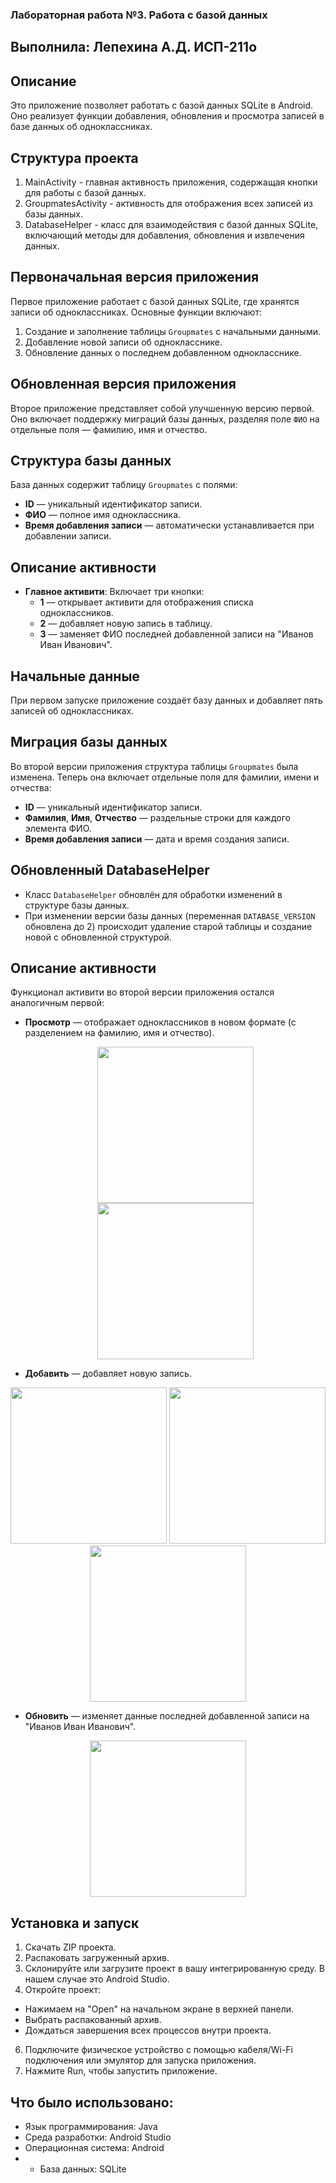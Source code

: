 ### Лабораторная работа №3. Работа с базой данных
## Выполнила: Лепехина А.Д. ИСП-211о

## Описание
Это приложение позволяет работать с базой данных SQLite в Android. Оно реализует функции добавления, обновления и просмотра записей в базе данных об одноклассниках.

## Структура проекта
1. MainActivity - главная активность приложения, содержащая кнопки для работы с базой данных.
2. GroupmatesActivity - активность для отображения всех записей из базы данных.
3. DatabaseHelper - класс для взаимодействия с базой данных SQLite, включающий методы для добавления, обновления и извлечения данных.

## Первоначальная версия приложения
Первое приложение работает с базой данных SQLite, где хранятся записи об одноклассниках. Основные функции включают:
1. Создание и заполнение таблицы `Groupmates` с начальными данными.
2. Добавление новой записи об однокласснике.
3. Обновление данных о последнем добавленном однокласснике.

## Обновленная версия приложения
Второе приложение представляет собой улучшенную версию первой. Оно включает поддержку миграций базы данных, разделяя поле `ФИО` на отдельные поля — фамилию, имя и отчество.

## Структура базы данных
База данных содержит таблицу `Groupmates` с полями:
- **ID** — уникальный идентификатор записи.
- **ФИО** — полное имя одноклассника.
- **Время добавления записи** — автоматически устанавливается при добавлении записи.

## Описание активности
- **Главное активити**: Включает три кнопки:
    - **1** — открывает активити для отображения списка одноклассников.
    - **2** — добавляет новую запись в таблицу.
    - **3** — заменяет ФИО последней добавленной записи на "Иванов Иван Иванович".

## Начальные данные
При первом запуске приложение создаёт базу данных и добавляет пять записей об одноклассниках.

## Миграция базы данных
Во второй версии приложения структура таблицы `Groupmates` была изменена. Теперь она включает отдельные поля для фамилии, имени и отчества:
- **ID** — уникальный идентификатор записи.
- **Фамилия**, **Имя**, **Отчество** — раздельные строки для каждого элемента ФИО.
- **Время добавления записи** — дата и время создания записи.
  

## Обновленный DatabaseHelper
- Класс `DatabaseHelper` обновлён для обработки изменений в структуре базы данных.
- При изменении версии базы данных (переменная `DATABASE_VERSION` обновлена до 2) происходит удаление старой таблицы и создание новой с обновленной структурой.

## Описание активности
Функционал активити во второй версии приложения остался аналогичным первой:
- **Просмотр** — отображает одноклассников в новом формате (с разделением на фамилию, имя и отчество).
  <p align="center">
    <img src="https://github.com/user-attachments/assets/d46a2aba-1273-425e-a8d3-9f70932cd02f" width="250">
    <img src="https://github.com/user-attachments/assets/885fc66a-61f0-4706-a40d-15eb548ef1ca" width="250">
</p> 

- **Добавить** — добавляет новую запись.
<p align="center">
    <img src="https://github.com/user-attachments/assets/e8a7cca4-e750-4bc8-ab50-23238512fa55" width="250">
    <img src="https://github.com/user-attachments/assets/7e20833f-2a2b-4951-b2e3-6fb58419617f" width="250">
    <img src="https://github.com/user-attachments/assets/d8df91be-fad6-48d7-975e-0657967c1a96" width="250">
</p> 

- **Обновить** — изменяет данные последней добавленной записи на "Иванов Иван Иванович".
<p align="center">
     <img src="https://github.com/user-attachments/assets/f2c585a3-246c-41dd-abc9-aa5478069c5d" width="250">
</p> 

## Установка и запуск
1. Скачать ZIP проекта.
2. Распаковать загруженный архив.
3. Склонируйте или загрузите проект в вашу интегрированную среду. В нашем случае это Android Studio.
4. Откройте проект:
 - Нажимаем на "Open" на начальном экране в верхней панели.
 - Выбрать распакованный архив.
 - Дождаться завершения всех процессов внутри проекта.
6. Подключите физическое устройство с помощью кабеля/Wi-Fi подключения или эмулятор для запуска приложения.
7. Нажмите Run, чтобы запустить приложение.

## Что было использовано:
- Язык программирования: Java
- Среда разработки: Android Studio
- Операционная система: Android
- - База данных: SQLite

   
